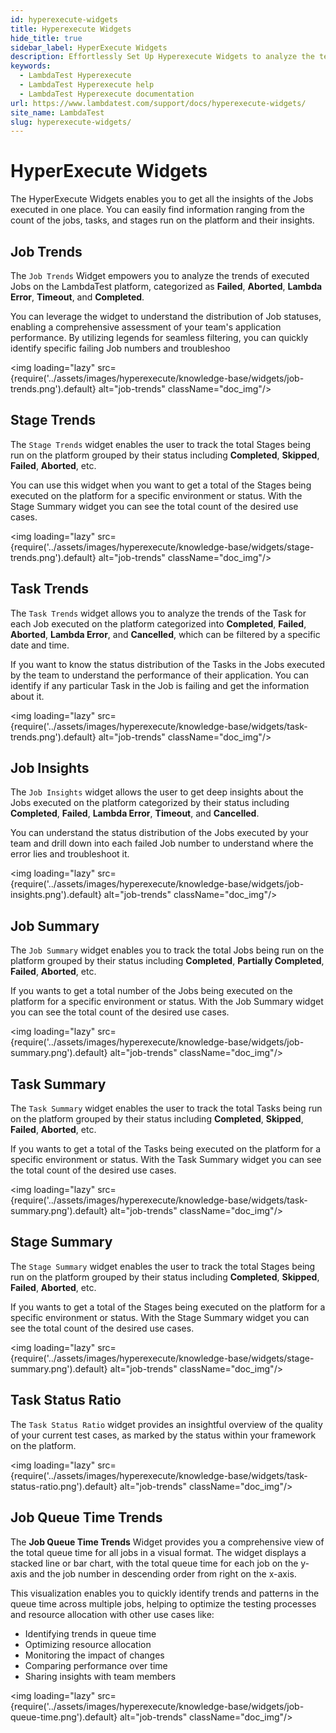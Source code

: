 ```yaml
---
id: hyperexecute-widgets
title: Hyperexecute Widgets
hide_title: true
sidebar_label: HyperExecute Widgets
description: Effortlessly Set Up Hyperexecute Widgets to analyze the test results
keywords:
  - LambdaTest Hyperexecute
  - LambdaTest Hyperexecute help
  - LambdaTest Hyperexecute documentation
url: https://www.lambdatest.com/support/docs/hyperexecute-widgets/
site_name: LambdaTest
slug: hyperexecute-widgets/
---
```


<script type="application/ld+json"
      dangerouslySetInnerHTML={{ __html: JSON.stringify({
       "@context": "https://schema.org",
        "@type": "BreadcrumbList",
        "itemListElement": [{
          "@type": "ListItem",
          "position": 1,
          "name": "Home",
          "item": "https://www.lambdatest.com"
        },{
          "@type": "ListItem",
          "position": 2,
          "name": "Support",
          "item": "https://www.lambdatest.com/support/docs/"
        },{
          "@type": "ListItem",
          "position": 3,
          "name": "HyperExecute Concepts",
          "item": "https://www.lambdatest.com/support/docs/hyperexecute-widgets/"
        }]
      })
    }}
></script>

# HyperExecute Widgets

The HyperExecute Widgets enables you to get all the insights of the Jobs executed in one place. You can easily find information ranging from the count of the jobs, tasks, and stages run on the platform and their insights.

## Job Trends

The `Job Trends` Widget empowers you to analyze the trends of executed Jobs on the LambdaTest platform, categorized as **Failed**, **Aborted**, **Lambda Error**, **Timeout**, and **Completed**.

You can leverage the widget to understand the distribution of Job statuses, enabling a comprehensive assessment of your team's application performance. By utilizing legends for seamless filtering, you can quickly identify specific failing Job numbers and troubleshoo

<img loading="lazy" src={require('../assets/images/hyperexecute/knowledge-base/widgets/job-trends.png').default} alt="job-trends" className="doc_img"/>

## Stage Trends

The `Stage Trends` widget enables the user to track the total Stages being run on the platform grouped by their status including **Completed**, **Skipped**, **Failed**, **Aborted**, etc.

You can use this widget when you want to get a total of the Stages being executed on the platform for a specific environment or status. With the Stage Summary widget you can see the total count of the desired use cases.

<img loading="lazy" src={require('../assets/images/hyperexecute/knowledge-base/widgets/stage-trends.png').default} alt="job-trends" className="doc_img"/>

## Task Trends

The `Task Trends` widget allows you to analyze the trends of the Task for each Job executed on the platform categorized into **Completed**, **Failed**, **Aborted**, **Lambda Error**, and **Cancelled**, which can be filtered by a specific date and time.

If you want to know the status distribution of the Tasks in the Jobs executed by the team to understand the performance of their application. You can identify if any particular Task in the Job is failing and get the information about it.

<img loading="lazy" src={require('../assets/images/hyperexecute/knowledge-base/widgets/task-trends.png').default} alt="job-trends" className="doc_img"/>

## Job Insights

The `Job Insights` widget allows the user to get deep insights about the Jobs executed on the platform categorized by their status including **Completed**, **Failed**, **Lambda Error**, **Timeout**, and **Cancelled**.

You can understand the status distribution of the Jobs executed by your team and drill down into each failed Job number to understand where the error lies and troubleshoot it.

<img loading="lazy" src={require('../assets/images/hyperexecute/knowledge-base/widgets/job-insights.png').default} alt="job-trends" className="doc_img"/>

## Job Summary

The `Job Summary` widget enables you to track the total Jobs being run on the platform grouped by their status including **Completed**, **Partially Completed**, **Failed**, **Aborted**, etc.

If you wants to get a total number of the Jobs being executed on the platform for a specific environment or status. With the Job Summary widget you can see the total count of the desired use cases.

<img loading="lazy" src={require('../assets/images/hyperexecute/knowledge-base/widgets/job-summary.png').default} alt="job-trends" className="doc_img"/>

## Task Summary

The `Task Summary` widget enables the user to track the total Tasks being run on the platform grouped by their status including **Completed**, **Skipped**, **Failed**, **Aborted**, etc.

If you wants to get a total of the Tasks being executed on the platform for a specific environment or status. With the Task Summary widget you can see the total count of the desired use cases.

<img loading="lazy" src={require('../assets/images/hyperexecute/knowledge-base/widgets/task-summary.png').default} alt="job-trends" className="doc_img"/>

## Stage Summary

The `Stage Summary` widget enables the user to track the total Stages being run on the platform grouped by their status including **Completed**, **Skipped**, **Failed**, **Aborted**, etc.

If you wants to get a total of the Stages being executed on the platform for a specific environment or status. With the Stage Summary widget you can see the total count of the desired use cases.

<img loading="lazy" src={require('../assets/images/hyperexecute/knowledge-base/widgets/stage-summary.png').default} alt="job-trends" className="doc_img"/>

## Task Status Ratio

The `Task Status Ratio` widget provides an insightful overview of the quality of your current test cases, as marked by the status within your framework on the platform. 

<img loading="lazy" src={require('../assets/images/hyperexecute/knowledge-base/widgets/task-status-ratio.png').default} alt="job-trends" className="doc_img"/>

## Job Queue Time Trends

The **Job Queue Time Trends** Widget provides you a comprehensive view of the total queue time for all jobs in a visual format. The widget displays a stacked line or bar chart, with the total queue time for each job on the y-axis and the job number in descending order from right on the x-axis.

This visualization enables you to quickly identify trends and patterns in the queue time across multiple jobs, helping to optimize the testing processes and resource allocation with other use cases like:

- Identifying trends in queue time
- Optimizing resource allocation
- Monitoring the impact of changes
- Comparing performance over time
- Sharing insights with team members

<img loading="lazy" src={require('../assets/images/hyperexecute/knowledge-base/widgets/job-queue-time.png').default} alt="job-trends" className="doc_img"/>
